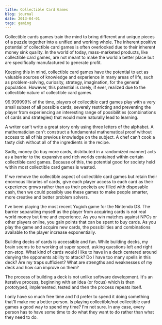 ```yaml
---
title: Collectible Card Games
blog: journal
date: 2013-04-01
tags: gaming
---
```

Collectible cards games train the mind to bring different and unique pieces of a puzzle together into a unified and working whole. The inherent positive potential of collectible card games is often overlooked due to their inherent money sink quality. In the world of today, mass-marketed products, like collectible card games, are not meant to make the world a better place but are specifically manufactured to generate profit.

Keeping this in mind, collectible card games have the potential to act as valuable sources of knowledge and experience in many areas of life, such as problem-solving, curiosity, strategy, imagination, for the general population. However, this potential is rarely, if ever, realized due to the collectible nature of collectible card games.

99.999999% of the time, players of collectible card games play with a very small subset of all possible cards, severely restricting and preventing the player from experiencing an interesting range of possibilities (combinations of cards and strategies) that would more naturally lead to learning.

A writer can't write a great story only using three letters of the alphabet. A mathematician can't construct a fundamental mathematical proof without access to all of his previous knowledge on the subject. A chef can't cook a tasty dish without all of the ingredients in the recipe.

Sadly, money (to buy more cards, distributed in a randomized manner) acts as a barrier to the expansive and rich worlds contained within certain collectible card games. Because of this, the potential good for society held within most collectible card games is wasted.

If we remove the collectible aspect of collectible card games but retain their enormous libraries of cards, give each player access to each card as their experience grows rather than as their pockets are filled with disposable cash, then we could possibly use these games to make people smarter, more creative and better problem solvers.

I've been playing the most recent Yugioh game for the Nintendo DS. The barrier separating myself as the player from acquiring cards is not real world money but time and experience. As you win matches against NPCs or other players online, you gain points that can be spent to buy cards. As you play the game and acquire new cards, the possibilities and combinations available to the player increase exponentially.

Building decks of cards is accessible and fun. While building decks, my brain seems to be working at super speed, asking questions left and right non-stop. What kind of cards would I like to have in a deck centered around denying the opponents ability to attack? Do I have too many spells in this deck? Are my traps sufficient? What are strengths and weaknesses of my deck and how can improve on them?

The process of building a deck is not unlike software development. It's an iterative process, beginning with an idea (or focus) which is then prototyped, implemented, tested and then the process repeats itself.

I only have so much free time and I'd prefer to spend it doing something that'll make me a better person. Is playing collectible/not collectible card games a good way to spend my time? I'm not sure. In any case, every person has to have some time to do what they want to do rather than what they need to do.
